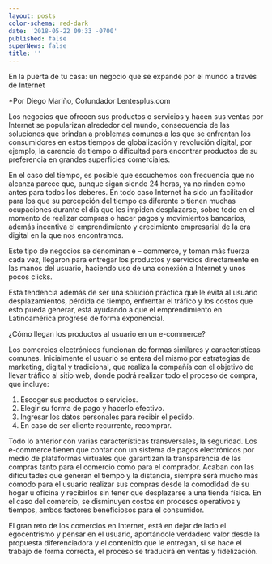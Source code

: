 ```yaml
---
layout: posts
color-schema: red-dark
date: '2018-05-22 09:33 -0700'
published: false
superNews: false
title: ''
---
```

En la puerta de tu casa: un negocio que se expande por el mundo a través de Internet

*Por Diego Mariño, Cofundador Lentesplus.com

Los negocios que ofrecen sus productos o servicios y hacen sus ventas por Internet se popularizan alrededor del mundo, consecuencia de las soluciones que brindan a problemas comunes a los que se enfrentan los consumidores en estos tiempos de globalización y revolución digital, por ejemplo, la carencia de tiempo o dificultad para encontrar productos de su preferencia en grandes superficies comerciales.

En el caso del tiempo, es posible que escuchemos con frecuencia que no alcanza parece que, aunque sigan siendo 24 horas, ya no rinden como antes para todos los deberes. En todo caso Internet ha sido un facilitador para los que su percepción del tiempo es diferente o tienen muchas ocupaciones durante el día que les impiden desplazarse, sobre todo en el momento de realizar compras o hacer pagos y movimientos bancarios, además incentiva el emprendimiento y crecimiento empresarial de la era digital en la que nos encontramos.

Este tipo de negocios se denominan e – commerce, y toman más fuerza cada vez, llegaron para entregar los productos y servicios directamente en las manos del usuario, haciendo uso de una conexión a Internet y unos pocos clicks.

Esta tendencia además de ser una solución práctica que le evita al usuario desplazamientos, pérdida de tiempo, enfrentar el tráfico y los costos que esto pueda generar, está ayudando a que el emprendimiento en Latinoamérica progrese de forma exponencial. 

¿Cómo llegan los productos al usuario en un e-commerce?

Los comercios electrónicos funcionan de formas similares y características comunes. Inicialmente el usuario se entera del mismo por estrategias de marketing, digital y tradicional, que realiza la compañía con el objetivo de llevar tráfico al sitio web, donde podrá realizar todo el proceso de compra, que incluye:

1. Escoger sus productos o servicios.
2. Elegir su forma de pago y hacerlo efectivo. 
3. Ingresar los datos personales para recibir el pedido.
4. En caso de ser cliente recurrente, recomprar.

Todo lo anterior con varias características transversales, la seguridad. Los e-commerce tienen que contar con un sistema de pagos electrónicos por medio de plataformas virtuales que garantizan la transparencia de las compras tanto para el comercio como para el comprador. Acaban con las dificultades que generan el tiempo y la distancia, siempre será mucho más cómodo para el usuario realizar sus compras desde la comodidad de su hogar u oficina y recibirlos sin tener que desplazarse a una tienda física. En el caso del comercio, se disminuyen costos en procesos operativos y tiempos, ambos factores beneficiosos para el consumidor.

El gran reto de los comercios en Internet, está en dejar de lado el egocentrismo y pensar en el usuario, aportándole verdadero valor desde la propuesta diferenciadora y el contenido que le entregan, si se hace el trabajo de forma correcta, el proceso se traducirá en ventas y fidelización. 


